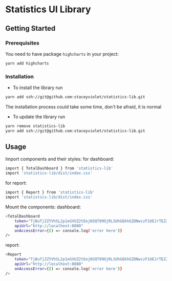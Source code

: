 # Statistics UI Library

## Getting Started

### Prerequisites

You need to have package ```highcharts``` in your project:
```sh
yarn add highcharts
```

### Installation

* To install the library run
```sh
yarn add ssh://git@github.com:staceyviolet/statistics-lib.git
```

The installation process could take some time, don't be afraid, it is normal

* To update the library run
```sh
yarn remove statistics-lib
yarn add ssh://git@github.com:staceyviolet/statistics-lib.git
```

## Usage

Import components and their styles:
for dashboard:
```sh
import { TotalDashboard } from 'statistics-lib'
import 'statistics-lib/dist/index.css'
```
for report:
```sh
import { Report } from 'statistics-lib'
import 'statistics-lib/dist/index.css'
```
Mount the components:
dashboard:
```sh
<TotalDashboard
    token="TjBuTjZZYVhSL2p1eGVUZ2tEejN3QT09OjRLSUhGQkhGZDNwczF1UEJrTEZZU0E9PQ"
    apiUrl="http://localhost:8080"
    onAccessError={() => console.log('error here')}
/>
```
report:
```sh
<Report
    token="TjBuTjZZYVhSL2p1eGVUZ2tEejN3QT09OjRLSUhGQkhGZDNwczF1UEJrTEZZU0E9PQ"
    apiUrl="http://localhost:8080"
    onAccessError={() => console.log('error here')}
/>
```
